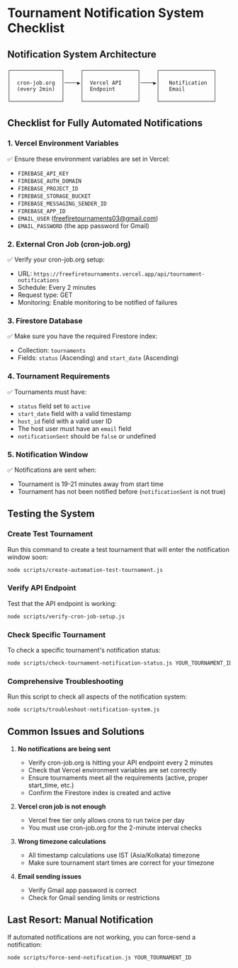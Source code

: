 # Tournament Notification System Checklist

## Notification System Architecture

```
┌────────────────┐     ┌─────────────────┐     ┌─────────────────┐
│                │     │                 │     │                 │
│  cron-job.org  │────▶│  Vercel API     │────▶│   Notification  │
│  (every 2min)  │     │  Endpoint       │     │   Email         │
│                │     │                 │     │                 │
└────────────────┘     └─────────────────┘     └─────────────────┘
```

## Checklist for Fully Automated Notifications

### 1. Vercel Environment Variables

✅ Ensure these environment variables are set in Vercel:
- `FIREBASE_API_KEY`
- `FIREBASE_AUTH_DOMAIN`
- `FIREBASE_PROJECT_ID`
- `FIREBASE_STORAGE_BUCKET`
- `FIREBASE_MESSAGING_SENDER_ID`
- `FIREBASE_APP_ID`
- `EMAIL_USER` (freefiretournaments03@gmail.com)
- `EMAIL_PASSWORD` (the app password for Gmail)

### 2. External Cron Job (cron-job.org)

✅ Verify your cron-job.org setup:
- URL: `https://freefiretournaments.vercel.app/api/tournament-notifications`
- Schedule: Every 2 minutes
- Request type: GET
- Monitoring: Enable monitoring to be notified of failures

### 3. Firestore Database

✅ Make sure you have the required Firestore index:
- Collection: `tournaments`
- Fields: `status` (Ascending) and `start_date` (Ascending)

### 4. Tournament Requirements

✅ Tournaments must have:
- `status` field set to `active`
- `start_date` field with a valid timestamp
- `host_id` field with a valid user ID
- The host user must have an `email` field
- `notificationSent` should be `false` or undefined

### 5. Notification Window

✅ Notifications are sent when:
- Tournament is 19-21 minutes away from start time
- Tournament has not been notified before (`notificationSent` is not true)

## Testing the System

### Create Test Tournament

Run this command to create a test tournament that will enter the notification window soon:
```bash
node scripts/create-automation-test-tournament.js
```

### Verify API Endpoint

Test that the API endpoint is working:
```bash
node scripts/verify-cron-job-setup.js
```

### Check Specific Tournament

To check a specific tournament's notification status:
```bash
node scripts/check-tournament-notification-status.js YOUR_TOURNAMENT_ID
```

### Comprehensive Troubleshooting

Run this script to check all aspects of the notification system:
```bash
node scripts/troubleshoot-notification-system.js
```

## Common Issues and Solutions

1. **No notifications are being sent**
   - Verify cron-job.org is hitting your API endpoint every 2 minutes
   - Check that Vercel environment variables are set correctly
   - Ensure tournaments meet all the requirements (active, proper start_time, etc.)
   - Confirm the Firestore index is created and active

2. **Vercel cron job is not enough**
   - Vercel free tier only allows crons to run twice per day
   - You must use cron-job.org for the 2-minute interval checks

3. **Wrong timezone calculations**
   - All timestamp calculations use IST (Asia/Kolkata) timezone
   - Make sure tournament start times are correct for your timezone

4. **Email sending issues**
   - Verify Gmail app password is correct
   - Check for Gmail sending limits or restrictions

## Last Resort: Manual Notification

If automated notifications are not working, you can force-send a notification:
```bash
node scripts/force-send-notification.js YOUR_TOURNAMENT_ID
```
